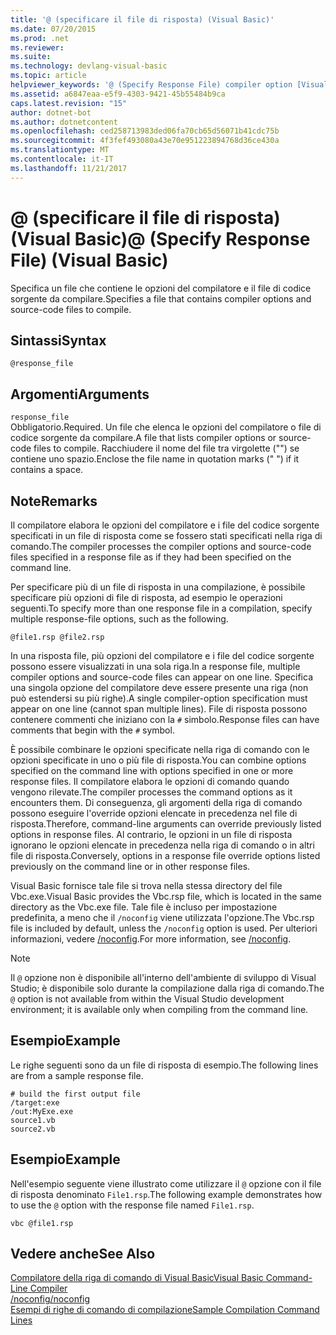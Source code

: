 ```yaml
---
title: '@ (specificare il file di risposta) (Visual Basic)'
ms.date: 07/20/2015
ms.prod: .net
ms.reviewer: 
ms.suite: 
ms.technology: devlang-visual-basic
ms.topic: article
helpviewer_keywords: '@ (Specify Response File) compiler option [Visual Basic]'
ms.assetid: a6847eaa-e5f9-4303-9421-45b55484b9ca
caps.latest.revision: "15"
author: dotnet-bot
ms.author: dotnetcontent
ms.openlocfilehash: ced258713983ded06fa70cb65d56071b41cdc75b
ms.sourcegitcommit: 4f3fef493080a43e70e951223894768d36ce430a
ms.translationtype: MT
ms.contentlocale: it-IT
ms.lasthandoff: 11/21/2017
---
```

# <a name="-specify-response-file-visual-basic"></a><span data-ttu-id="dd64a-102">@ (specificare il file di risposta) (Visual Basic)</span><span class="sxs-lookup"><span data-stu-id="dd64a-102">@ (Specify Response File) (Visual Basic)</span></span>
<span data-ttu-id="dd64a-103">Specifica un file che contiene le opzioni del compilatore e il file di codice sorgente da compilare.</span><span class="sxs-lookup"><span data-stu-id="dd64a-103">Specifies a file that contains compiler options and source-code files to compile.</span></span>  
  
## <a name="syntax"></a><span data-ttu-id="dd64a-104">Sintassi</span><span class="sxs-lookup"><span data-stu-id="dd64a-104">Syntax</span></span>  
  
```  
@response_file  
```  
  
## <a name="arguments"></a><span data-ttu-id="dd64a-105">Argomenti</span><span class="sxs-lookup"><span data-stu-id="dd64a-105">Arguments</span></span>  
 `response_file`  
 <span data-ttu-id="dd64a-106">Obbligatorio.</span><span class="sxs-lookup"><span data-stu-id="dd64a-106">Required.</span></span> <span data-ttu-id="dd64a-107">Un file che elenca le opzioni del compilatore o file di codice sorgente da compilare.</span><span class="sxs-lookup"><span data-stu-id="dd64a-107">A file that lists compiler options or source-code files to compile.</span></span> <span data-ttu-id="dd64a-108">Racchiudere il nome del file tra virgolette ("") se contiene uno spazio.</span><span class="sxs-lookup"><span data-stu-id="dd64a-108">Enclose the file name in quotation marks (" ") if it contains a space.</span></span>  
  
## <a name="remarks"></a><span data-ttu-id="dd64a-109">Note</span><span class="sxs-lookup"><span data-stu-id="dd64a-109">Remarks</span></span>  
 <span data-ttu-id="dd64a-110">Il compilatore elabora le opzioni del compilatore e i file del codice sorgente specificati in un file di risposta come se fossero stati specificati nella riga di comando.</span><span class="sxs-lookup"><span data-stu-id="dd64a-110">The compiler processes the compiler options and source-code files specified in a response file as if they had been specified on the command line.</span></span>  
  
 <span data-ttu-id="dd64a-111">Per specificare più di un file di risposta in una compilazione, è possibile specificare più opzioni di file di risposta, ad esempio le operazioni seguenti.</span><span class="sxs-lookup"><span data-stu-id="dd64a-111">To specify more than one response file in a compilation, specify multiple response-file options, such as the following.</span></span>  
  
```  
@file1.rsp @file2.rsp  
```  
  
 <span data-ttu-id="dd64a-112">In una risposta file, più opzioni del compilatore e i file del codice sorgente possono essere visualizzati in una sola riga.</span><span class="sxs-lookup"><span data-stu-id="dd64a-112">In a response file, multiple compiler options and source-code files can appear on one line.</span></span> <span data-ttu-id="dd64a-113">Specifica una singola opzione del compilatore deve essere presente una riga (non può estendersi su più righe).</span><span class="sxs-lookup"><span data-stu-id="dd64a-113">A single compiler-option specification must appear on one line (cannot span multiple lines).</span></span> <span data-ttu-id="dd64a-114">File di risposta possono contenere commenti che iniziano con la `#` simbolo.</span><span class="sxs-lookup"><span data-stu-id="dd64a-114">Response files can have comments that begin with the `#` symbol.</span></span>  
  
 <span data-ttu-id="dd64a-115">È possibile combinare le opzioni specificate nella riga di comando con le opzioni specificate in uno o più file di risposta.</span><span class="sxs-lookup"><span data-stu-id="dd64a-115">You can combine options specified on the command line with options specified in one or more response files.</span></span> <span data-ttu-id="dd64a-116">Il compilatore elabora le opzioni di comando quando vengono rilevate.</span><span class="sxs-lookup"><span data-stu-id="dd64a-116">The compiler processes the command options as it encounters them.</span></span> <span data-ttu-id="dd64a-117">Di conseguenza, gli argomenti della riga di comando possono eseguire l'override opzioni elencate in precedenza nel file di risposta.</span><span class="sxs-lookup"><span data-stu-id="dd64a-117">Therefore, command-line arguments can override previously listed options in response files.</span></span> <span data-ttu-id="dd64a-118">Al contrario, le opzioni in un file di risposta ignorano le opzioni elencate in precedenza nella riga di comando o in altri file di risposta.</span><span class="sxs-lookup"><span data-stu-id="dd64a-118">Conversely, options in a response file override options listed previously on the command line or in other response files.</span></span>  
  
 <span data-ttu-id="dd64a-119">Visual Basic fornisce tale file si trova nella stessa directory del file Vbc.exe.</span><span class="sxs-lookup"><span data-stu-id="dd64a-119">Visual Basic provides the Vbc.rsp file, which is located in the same directory as the Vbc.exe file.</span></span> <span data-ttu-id="dd64a-120">Tale file è incluso per impostazione predefinita, a meno che il `/noconfig` viene utilizzata l'opzione.</span><span class="sxs-lookup"><span data-stu-id="dd64a-120">The Vbc.rsp file is included by default, unless the `/noconfig` option is used.</span></span> <span data-ttu-id="dd64a-121">Per ulteriori informazioni, vedere [/noconfig](../../../visual-basic/reference/command-line-compiler/noconfig.md).</span><span class="sxs-lookup"><span data-stu-id="dd64a-121">For more information, see [/noconfig](../../../visual-basic/reference/command-line-compiler/noconfig.md).</span></span>  
  
> [!NOTE]
>  <span data-ttu-id="dd64a-122">Il `@` opzione non è disponibile all'interno dell'ambiente di sviluppo di Visual Studio; è disponibile solo durante la compilazione dalla riga di comando.</span><span class="sxs-lookup"><span data-stu-id="dd64a-122">The `@` option is not available from within the Visual Studio development environment; it is available only when compiling from the command line.</span></span>  
  
## <a name="example"></a><span data-ttu-id="dd64a-123">Esempio</span><span class="sxs-lookup"><span data-stu-id="dd64a-123">Example</span></span>  
 <span data-ttu-id="dd64a-124">Le righe seguenti sono da un file di risposta di esempio.</span><span class="sxs-lookup"><span data-stu-id="dd64a-124">The following lines are from a sample response file.</span></span>  
  
```  
# build the first output file  
/target:exe   
/out:MyExe.exe  
source1.vb   
source2.vb  
```  
  
## <a name="example"></a><span data-ttu-id="dd64a-125">Esempio</span><span class="sxs-lookup"><span data-stu-id="dd64a-125">Example</span></span>  
 <span data-ttu-id="dd64a-126">Nell'esempio seguente viene illustrato come utilizzare il `@` opzione con il file di risposta denominato `File1.rsp`.</span><span class="sxs-lookup"><span data-stu-id="dd64a-126">The following example demonstrates how to use the `@` option with the response file named `File1.rsp`.</span></span>  
  
```  
vbc @file1.rsp  
```  
  
## <a name="see-also"></a><span data-ttu-id="dd64a-127">Vedere anche</span><span class="sxs-lookup"><span data-stu-id="dd64a-127">See Also</span></span>  
 [<span data-ttu-id="dd64a-128">Compilatore della riga di comando di Visual Basic</span><span class="sxs-lookup"><span data-stu-id="dd64a-128">Visual Basic Command-Line Compiler</span></span>](../../../visual-basic/reference/command-line-compiler/index.md)  
 [<span data-ttu-id="dd64a-129">/noconfig</span><span class="sxs-lookup"><span data-stu-id="dd64a-129">/noconfig</span></span>](../../../visual-basic/reference/command-line-compiler/noconfig.md)  
 [<span data-ttu-id="dd64a-130">Esempi di righe di comando di compilazione</span><span class="sxs-lookup"><span data-stu-id="dd64a-130">Sample Compilation Command Lines</span></span>](../../../visual-basic/reference/command-line-compiler/sample-compilation-command-lines.md)
